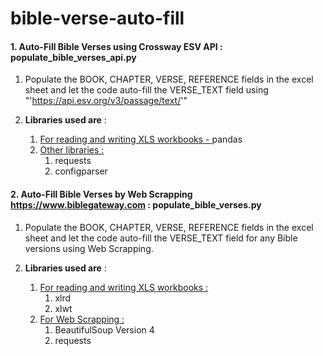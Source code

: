 # bible-verse-auto-fill

#### 1. Auto-Fill Bible Verses using Crossway ESV API : populate_bible_verses_api.py

1. Populate the BOOK, CHAPTER, VERSE, REFERENCE fields in the excel sheet and let the code auto-fill the VERSE_TEXT field using "'https://api.esv.org/v3/passage/text/'"

2. **Libraries used are** :
	1. <ins>For reading and writing XLS workbooks - </ins>pandas
	2. <ins>Other libraries :</ins>
		1. requests
		2. configparser

#### 2. Auto-Fill Bible Verses by Web Scrapping https://www.biblegateway.com : populate_bible_verses.py

1. Populate the BOOK, CHAPTER, VERSE, REFERENCE fields in the excel sheet and let the code auto-fill the VERSE_TEXT field for any Bible versions using Web Scrapping.

2. **Libraries used are** :
	1. <ins>For reading and writing XLS workbooks : </ins>
		1. xlrd
		2. xlwt
	2. <ins>For Web Scrapping : </ins>
		1. BeautifulSoup Version 4
		2. requests
